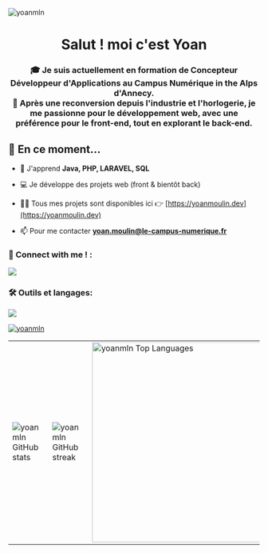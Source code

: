 
<p align="left"> <img src="https://komarev.com/ghpvc/?username=yoanmln&label=Profile%20views&color=0e75b6&style=flat" alt="yoanmln" /> </p>
<h1 align="center">Salut ! moi c'est Yoan</h1>
<h3 align="center">
🎓 Je suis actuellement en formation de Concepteur Développeur d'Applications au Campus Numérique in the Alps d'Annecy.<br>
🦾 Après une reconversion depuis l'industrie et l'horlogerie, je me passionne pour le développement web, avec une préférence pour le front-end, tout en explorant le back-end.
</h3>



## 🔭 En ce moment…

- 🌱 J'apprend **Java, PHP, LARAVEL, SQL**
- 💻 Je développe des projets web (front & bientôt back)
- 👨‍💻 Tous mes projets sont disponibles ici 👉 [https://yoanmoulin.dev](https://yoanmoulin.dev)


- 📫 Pour me contacter **yoan.moulin@le-campus-numerique.fr**





<h3 align="left">📡 Connect with me ! :</h3>
<p align="left">
  <a href="https://skillicons.dev">
    <img src="https://skillicons.dev/icons?i=linkedin" />
  </a>
</p>

<h3 align="left">🛠️ Outils et langages:</h3>
<p align="left">
  <a href="https://skillicons.dev">
    <img src="https://skillicons.dev/icons?i=html,css,js,sass,php,bootstrap" />
  </a>
</p>


 <p align="left"> <a href="https://github.com/ryo-ma/github-profile-trophy"><img src="https://github-profile-trophy.vercel.app/?username=yoanmln" alt="yoanmln" /></a> </p>


<table>
  <tr>
    <td>
      <img src="https://github-readme-stats.vercel.app/api?username=yoanmln&show_icons=true&theme=synthwave&locale=en" alt="yoanmln GitHub stats" />
    </td>
    <td>
      <img src="https://github-readme-streak-stats.herokuapp.com/?user=yoanmln&theme=dark" alt="yoanmln GitHub streak" />
    </td>
    <td>
      <img src="https://github-readme-stats.vercel.app/api/top-langs?username=yoanmln&show_icons=true&theme=synthwave&locale=en&layout=compact" alt="yoanmln Top Languages" width="400" />
    </td>
  </tr>
</table>
